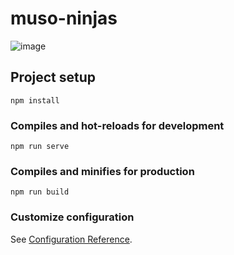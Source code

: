 # muso-ninjas
![image](https://user-images.githubusercontent.com/1449595/109884582-d9e0b480-7c42-11eb-984a-e64a8883e5f2.png)

## Project setup
```
npm install
```

### Compiles and hot-reloads for development
```
npm run serve
```

### Compiles and minifies for production
```
npm run build
```

### Customize configuration
See [Configuration Reference](https://cli.vuejs.org/config/).



